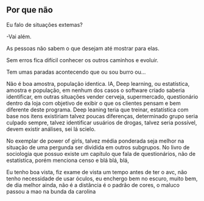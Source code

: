 ## Por que não
Eu falo de situações extemas?

-Vai além.

As pessoas não sabem o que desejam até mostrar para elas. 

Sem erros fica difícil conhecer os outros caminhos e evoluir.

Tem umas paradas acontecendo que ou sou burro ou...

Não é boa amostra, população identica. IA, Deep learning,
ou estatística, amostra e população, em nenhum dos casos
o software criado saberia identificar, em outras situações
vender cerveja, supermercado, questionário dentro da loja
com objetivo de exibir o que os clientes pensam e bem diferente deste
programa. Deep leaning teria que treinar, estatística
com base nos itens existiriam talvez poucas diferenças,
determinado grupo seria culpado sempre, talvez identificar usuários
de drogas, talvez seria possível, devem existir análises, sei lá scielo.

No exemplar de power of girls, talvez média ponderada seja melhor 
na situação de uma pergunda ser dividida em outros subgrupos. No
livro de sociologia que possuo existe um capítulo que fala de
questionários, não de estatística, porém menciona censo e blá
blá, blá, 

Eu tenho boa vista, fiz exame de vista um tempo antes de ter o avc,
não tenho necessidade de usar óculos, eu enchergo bem no escuro, 
muito bem, de dia melhor ainda, não é a distância é o padrão de 
cores, o maluco passou a mao na bunda da carolina
